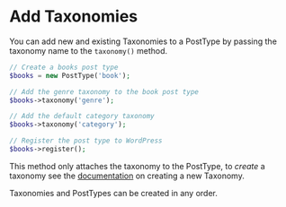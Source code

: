 # Add Taxonomies

You can add new and existing Taxonomies to a PostType by passing the taxonomy name to the `taxonomy()` method.

```php
// Create a books post type
$books = new PostType('book');

// Add the genre taxonomy to the book post type
$books->taxonomy('genre');

// Add the default category taxonomy
$books->taxonomy('category');

// Register the post type to WordPress
$books->register();
```

This method only attaches the taxonomy to the PostType, to _create_ a taxonomy see the [documentation](../taxonomies/Create-a-taxonomy.md) on creating a new Taxonomy.

Taxonomies and PostTypes can be created in any order.
